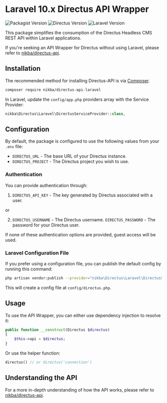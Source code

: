 # Laravel 10.x Directus API Wrapper

![Packagist Version](https://img.shields.io/packagist/v/nikba/directus-api-laravel)
![Directus Version](https://img.shields.io/badge/directus-v8.8.1-blue)
![Laravel Version](https://img.shields.io/badge/laravel-v10-blue)

This package simplifies the consumption of the Directus Headless CMS REST API within Laravel applications.

If you're seeking an API Wrapper for Directus without using Laravel, please refer to [nikba/directus-api](https://github.com/nikba/directus-api).

## Installation

The recommended method for installing Directus-API is via [Composer](https://getcomposer.org/).

```bash
composer require nikba/directus-api-laravel
```

In Laravel, update the `config/app.php` providers array with the Service Provider:

```php
nikba\Directus\Laravel\DirectusServiceProvider::class,
```

## Configuration

By default, the package is configured to use the following values from your `.env` file:

+ `DIRECTUS_URL` - The base URL of your Directus instance.
+ `DIRECTUS_PROJECT` - The Directus project you wish to use.

### Authentication

You can provide authentication through:

1. `DIRECTUS_API_KEY` - The key generated by Directus associated with a user.

or

2. `DIRECTUS_USERNAME` - The Directus username.
   `DIRECTUS_PASSWORD` - The password for your Directus user.

If none of these authentication options are provided, guest access will be used.

### Laravel Configuration File

If you prefer using a configuration file, you can publish the default config by running this command:

```bash
php artisan vendor:publish --provider="nikba\Directus\Laravel\DirectusServiceProvider"
```

This will create a config file at `config/directus.php`.

## Usage

To use the API Wrapper, you can either use dependency injection to resolve it:

```php
public function __construct(Directus $directus)
{
    $this->api = $directus;
}
```

Or use the helper function:

```php
directus() // or directus('connection')
```

## Understanding the API

For a more in-depth understanding of how the API works, please refer to [nikba/directus-api](https://github.com/Nikba-Creative-Studio/directus-api/).